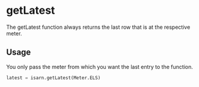 # getLatest

The getLatest function always returns the last row that is at the respective meter.

## Usage

You only pass the meter from which you want the last entry to the function.

````Python
latest = isarn.getLatest(Meter.ELS)
````

